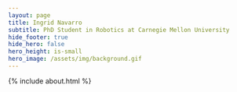 ```yaml
---
layout: page
title: Ingrid Navarro
subtitle: PhD Student in Robotics at Carnegie Mellon University
hide_footer: true
hide_hero: false
hero_height: is-small
hero_image: /assets/img/background.gif
---
```

{% include about.html %}


